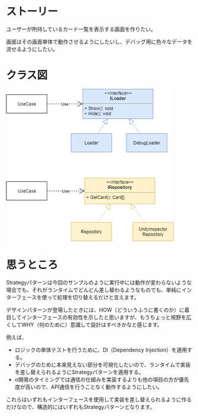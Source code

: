 # ストーリー

ユーザーが所持しているカード一覧を表示する画面を作りたい。

画面はその画面単体で動作させるようにしたいし、デバッグ用に色々なデータを流せるようにしたい。



# クラス図

![クラス図](ClassDiagram.png "クラス図")



# 思うところ

Strategyパターンは今回のサンプルのように実行中には動作が変わらないような場合でも、それがランタイムでどんどん差し替わるようなものでも、単純にインターフェースを使って処理を切り替えるだけと言えます。

デザインパターンが登場したときには、HOW（どういうふうに書くのか）に着目してインターフェースの有効性を示したと思いますが、もうちょっと視野を広くしてWHY（何のために）意識して設計はすべきかなと感じます。

例えば、

* ロジックの単体テストを行うために、DI（Dependency Injection）を適用する。
* デバッグのために本来見えない部分を可視化したいので、ランタイムで実装を差し替えられるようにStrategyパターンを適用する。
* α開発のタイミングでは通信の仕組みを実装するよりも他の項目の方が優先度が高いので、API通信を行うことなく動作するようにしたい。

これらはいずれもインターフェースを使用して実装を差し替えられるように作るだけなので、構造的にはいずれもStrategyパターンとなります。

